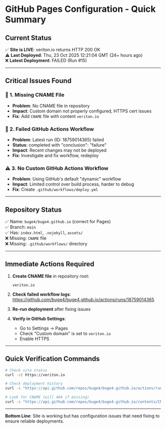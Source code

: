 # GitHub Pages Configuration - Quick Summary

## Current Status
✅ **Site is LIVE**: veriton.io returns HTTP 200 OK  
⚠️ **Last Deployed**: Thu, 23 Oct 2025 12:21:04 GMT (24+ hours ago)  
❌ **Latest Deployment**: FAILED (Run #15)  

---

## Critical Issues Found

### 🚨 1. Missing CNAME File
- **Problem**: No CNAME file in repository
- **Impact**: Custom domain not properly configured, HTTPS cert issues
- **Fix**: Add `CNAME` file with content `veriton.io`

### 🚨 2. Failed GitHub Actions Workflow
- **Problem**: Latest run (ID: 18759014365) failed
- **Status**: completed with "conclusion": "failure"
- **Impact**: Recent changes may not be deployed
- **Fix**: Investigate and fix workflow, redeploy

### ⚠️ 3. No Custom GitHub Actions Workflow
- **Problem**: Using GitHub's default "dynamic" workflow
- **Impact**: Limited control over build process, harder to debug
- **Fix**: Create `.github/workflows/deploy.yml`

---

## Repository Status
✅ Name: `buge4/buge4.github.io` (correct for Pages)  
✅ Branch: `main`  
✅ Has: `index.html`, `.nojekyll`, `assets/`  
❌ Missing: `CNAME` file  
❌ Missing: `.github/workflows/` directory  

---

## Immediate Actions Required

1. **Create CNAME file** in repository root:
   ```
   veriton.io
   ```

2. **Check failed workflow logs**:
   https://github.com/buge4/buge4.github.io/actions/runs/18759014365

3. **Re-run deployment** after fixing issues

4. **Verify in GitHub Settings**:
   - Go to Settings → Pages
   - Check "Custom domain" is set to `veriton.io`
   - Enable HTTPS

---

## Quick Verification Commands

```bash
# Check site status
curl -sI https://veriton.io

# Check deployment history
curl -s "https://api.github.com/repos/buge4/buge4.github.io/actions/runs?per_page=1"

# Look for CNAME (will 404 if missing)
curl -s "https://api.github.com/repos/buge4/buge4.github.io/contents/CNAME"
```

---

**Bottom Line**: Site is working but has configuration issues that need fixing to ensure reliable deployments.
